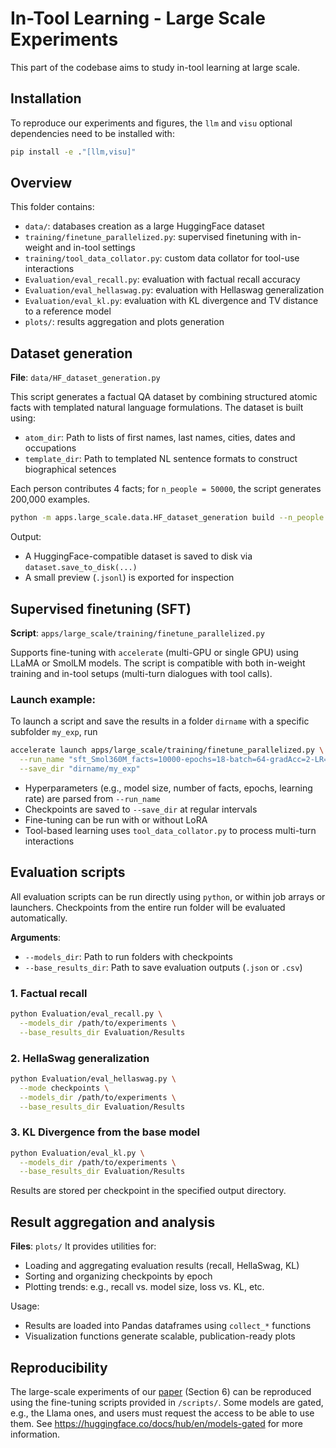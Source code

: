 # In-Tool Learning - Large Scale Experiments

This part of the codebase aims to study in-tool learning at large scale.

## Installation
To reproduce our experiments and figures, the ```llm``` and ```visu``` optional dependencies need to be installed with:

```bash
pip install -e ."[llm,visu]"
```

## Overview
This folder contains:
- ```data/```: databases creation as a large HuggingFace dataset
- ```training/finetune_parallelized.py```: supervised finetuning with in-weight and in-tool settings
- ```training/tool_data_collator.py```: custom data collator for tool-use interactions
- ```Evaluation/eval_recall.py```: evaluation with factual recall accuracy
- ```Evaluation/eval_hellaswag.py```: evaluation with Hellaswag generalization
- ```Evaluation/eval_kl.py```: evaluation with KL divergence and TV distance to a reference model
- ```plots/```: results aggregation and plots generation

## Dataset generation
**File**: `data/HF_dataset_generation.py`

This script generates a factual QA dataset by combining structured atomic facts with templated natural language formulations. The dataset is built using:

- `atom_dir`: Path to lists of first names, last names, cities, dates and occupations
- `template_dir`: Path to templated NL sentence formats to construct biographical setences

Each person contributes 4 facts; for `n_people = 50000`, the script generates 200,000 examples.

```bash
python -m apps.large_scale.data.HF_dataset_generation build --n_people 50000
```

Output:
- A HuggingFace-compatible dataset is saved to disk via `dataset.save_to_disk(...)`
- A small preview (`.jsonl`) is exported for inspection

## Supervised finetuning (SFT)
**Script**: `apps/large_scale/training/finetune_parallelized.py`

Supports fine-tuning with `accelerate` (multi-GPU or single GPU) using LLaMA or SmolLM models. The script is compatible with both in-weight training and in-tool setups (multi-turn dialogues with tool calls).

### Launch example:
To launch a script and save the results in a folder ```dirname``` with a specific subfolder ```my_exp```, run
```bash
accelerate launch apps/large_scale/training/finetune_parallelized.py \
  --run_name "sft_Smol360M_facts=10000-epochs=18-batch=64-gradAcc=2-LR=1e-3-loraR=0-loraA=0-weight" \
  --save_dir "dirname/my_exp"
```

- Hyperparameters (e.g., model size, number of facts, epochs, learning rate) are parsed from `--run_name`
- Checkpoints are saved to `--save_dir` at regular intervals
- Fine-tuning can be run with or without LoRA
- Tool-based learning uses `tool_data_collator.py` to process multi-turn interactions


## Evaluation scripts
All evaluation scripts can be run directly using `python`, or within job arrays or launchers. Checkpoints from the entire run folder will be evaluated automatically.

**Arguments**:
- `--models_dir`: Path to run folders with checkpoints
- `--base_results_dir`: Path to save evaluation outputs (`.json` or `.csv`)

### 1. Factual recall
```bash
python Evaluation/eval_recall.py \
  --models_dir /path/to/experiments \
  --base_results_dir Evaluation/Results
```

### 2. HellaSwag generalization
```bash
python Evaluation/eval_hellaswag.py \
  --mode checkpoints \
  --models_dir /path/to/experiments \
  --base_results_dir Evaluation/Results
```

### 3. KL Divergence from the base model
```bash
python Evaluation/eval_kl.py \
  --models_dir /path/to/experiments \
  --base_results_dir Evaluation/Results
```
Results are stored per checkpoint in the specified output directory.

## Result aggregation and analysis
**Files**: `plots/`
It provides utilities for:
- Loading and aggregating evaluation results (recall, HellaSwag, KL)
- Sorting and organizing checkpoints by epoch
- Plotting trends: e.g., recall vs. model size, loss vs. KL, etc.

Usage:
- Results are loaded into Pandas dataframes using `collect_*` functions
- Visualization functions generate scalable, publication-ready plots

## Reproducibility
The large-scale experiments of our [paper]() (Section 6) can be reproduced using the fine-tuning scripts provided in ```/scripts/```.
Some models are gated, e.g., the Llama ones, and users must request the access to be able to use them.
See https://huggingface.co/docs/hub/en/models-gated for more information.